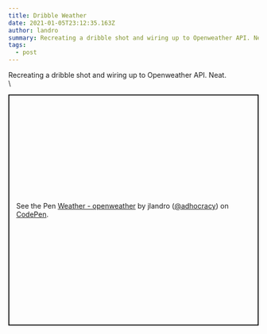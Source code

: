 ```yaml
---
title: Dribble Weather
date: 2021-01-05T23:12:35.163Z
author: landro
summary: Recreating a dribble shot and wiring up to Openweather API. Neat.
tags:
  - post
---
```

Recreating a dribble shot and wiring up to Openweather API. Neat.\
\
<p class="codepen" data-height="466" data-theme-id="dark" data-default-tab="result" data-user="adhocracy" data-slug-hash="NPPjLw" style="height: 466px; box-sizing: border-box; display: flex; align-items: center; justify-content: center; border: 2px solid; margin: 1em 0; padding: 1em;" data-pen-title="Weather - openweather">
  <span>See the Pen <a href="https://codepen.io/adhocracy/pen/NPPjLw">
  Weather - openweather</a> by jlandro (<a href="https://codepen.io/adhocracy">@adhocracy</a>)
  on <a href="https://codepen.io">CodePen</a>.</span>
</p>
<script async src="https://cpwebassets.codepen.io/assets/embed/ei.js"></script>